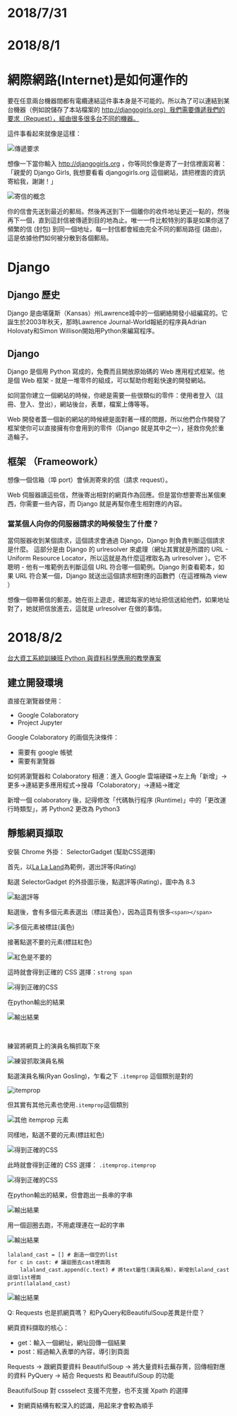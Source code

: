 # 2018/7/31


# 2018/8/1


# 網際網路(Internet)是如何運作的

要在任意兩台機器間都有電纜連結這件事本身是不可能的。所以為了可以連結到某台機器（例如說儲存了本站檔案的 http://djangogirls.org）我們需要傳遞我們的要求（Request），經由很多很多台不同的機器。

這件事看起來就像是這樣：

![傳遞要求](https://raw.githubusercontent.com/a010891000/test/master/image/Django/internet_2.png)

想像一下當你輸入 http://djangogirls.org ，你等同於像是寄了一封信裡面寫著：「親愛的 Django Girls, 我想要看看 djangogirls.org 這個網站，請把裡面的資訊寄給我，謝謝！」

![寄信的概念](https://raw.githubusercontent.com/a010891000/test/master/image/Django/internet_4.png)

你的信會先送到最近的郵局。然後再送到下一個離你的收件地址更近一點的，然後再下一個，直到這封信被傳遞到目的地為止。唯一一件比較特別的事是如果你送了頻繁的信 (封包) 到同一個地址，每一封信都會經由完全不同的郵局路徑 (路由)，這是依據他們如何被分散到各個郵局。

# Django

## Django 歷史

Django 是由堪薩斯（Kansas）州Lawrence城中的一個網絡開發小組編寫的。它誕生於2003年秋天，那時Lawrence Journal-World報紙的程序員Adrian Holovaty和Simon Willison開始用Python來編寫程序。

## Django

Django 是個用 Python 寫成的，免費而且開放原始碼的 Web 應用程式框架。他是個 Web 框架 - 就是一堆零件的組成，可以幫助你輕鬆快速的開發網站。

如同當你建立一個網站的時候，你總是需要一些很類似的零件：使用者登入（註冊、登入、登出），網站後台，表單，檔案上傳等等。

Web 開發者蓋一個新的網站的時候總是面對著一樣的問題，所以他們合作開發了框架使你可以直接擁有你會用到的零件（Django 就是其中之一），拯救你免於重造輪子。

## 框架 （Frameowork）

想像一個信箱（埠 port）會偵測寄來的信（請求 request）。

Web 伺服器讀這些信，然後寄出相對的網頁作為回應。但是當你想要寄出某個東西，你需要一些內容，而 Django 就是再幫你產生相對應的內容。

### 當某個人向你的伺服器請求的時候發生了什麼？

當伺服器收到某個請求，這個請求會通過 Django，Django 則負責判斷這個請求是什麼。
這部分是由 Django 的 urlresolver 來處理（網址其實就是所謂的 URL - Uniform Resource Locator，所以這就是為什麼這裡取名為 urlresolver ）。它不聰明 - 他有一堆範例去判斷這個 URL 符合哪一個範例。Django 則查看範本，如果 URL 符合某一個，Django 就送出這個請求相對應的函數們（在這裡稱為 view ）

想像一個帶著信的郵差。她在街上遊走，確認每家的地址把信送給他們，如果地址對了，她就把信放進去，這就是 urlresolver 在做的事情。

# 2018/8/2

[台大資工系統訓練班 Python 與資料科學應用的教學專案](https://github.com/yaojenkuo/python_4_ds)

## 建立開發環境

直接在瀏覽器使用：
+ Google Colaboratory    
+ Project Jupyter

Google Colaboratory 的兩個先決條件：
+ 需要有 google 帳號
+ 需要有瀏覽器

如何將瀏覽器和 Colaboratory 相連：進入 Google 雲端硬碟→左上角「新增」→更多→連結更多應用程式→搜尋「Colaboratory」→連結→確定

新增一個 colaboratory 後，記得修改「代碼執行程序 (Runtime)」中的「更改運行時類型」，將 Python2 更改為 Python3

## 靜態網頁擷取

安裝 Chrome 外掛： SelectorGadget (幫助CSS選擇)

首先，以[La La Land](https://www.imdb.com/title/tt3783958/?ref_=tt_mv_close)為範例，選出評等(Rating)

點選 SelectorGadget 的外掛圖示後，點選評等(Rating)，圖中為 8.3

![點選評等](https://raw.githubusercontent.com/a010891000/test/master/IT/py4da/img/ch0701.png)

點選後，會有多個元素表選出（標註黃色），因為這頁有很多`<span></span>`

![多個元素被標註(黃色)](https://raw.githubusercontent.com/a010891000/test/master/IT/py4da/img/ch0702.png)

接著點選不要的元素(標註紅色)

![紅色是不要的](https://raw.githubusercontent.com/a010891000/test/master/IT/py4da/img/ch0703.png)

這時就會得到正確的 CSS 選擇：`strong span`

![得到正確的CSS](https://raw.githubusercontent.com/a010891000/test/master/IT/py4da/img/ch0704.png)

在python輸出的結果

![輸出結果](https://raw.githubusercontent.com/a010891000/test/master/IT/py4da/img/jupyter1.png)

<br>

練習將網頁上的演員名稱抓取下來

![練習抓取演員名稱](https://raw.githubusercontent.com/a010891000/test/master/IT/py4da/img/ch0705.png)

點選演員名稱(Ryan Gosling)，乍看之下 `.itemprop` 這個類別是對的

![itemprop](https://raw.githubusercontent.com/a010891000/test/master/IT/py4da/img/ch0706.png)

但其實有其他元素也使用`.itemprop`這個類別

![其他 itemprop 元素](https://raw.githubusercontent.com/a010891000/test/master/IT/py4da/img/ch0708.png)

同樣地，點選不要的元素(標註紅色)

![得到正確的CSS](https://raw.githubusercontent.com/a010891000/test/master/IT/py4da/img/ch0709.png)

此時就會得到正確的 CSS 選擇： `.itemprop.itemprop`

![得到正確的CSS](https://raw.githubusercontent.com/a010891000/test/master/IT/py4da/img/ch0710.png)

在python輸出的結果，但會跑出一長串的字串

![輸出結果](https://raw.githubusercontent.com/a010891000/test/master/IT/py4da/img/jupyter2.png)

用一個迴圈去跑，不用處理連在一起的字串

![輸出結果](https://raw.githubusercontent.com/a010891000/test/master/IT/py4da/img/jupyter3.png)



```
lalaland_cast = [] # 創造一個空的list
for c in cast: # 讓迴圈去cast裡面跑
    lalaland_cast.append(c.text) # 將text屬性(演員名稱)，新增到laland_cast 這個list裡面
print(lalaland_cast)
```

![輸出結果](https://raw.githubusercontent.com/a010891000/test/master/IT/py4da/img/jupyter4.png)

Q: Requests 也是抓網頁嗎？ 和PyQuery和BeautifulSoup差異是什麼？

網頁資料擷取的核心：
+ get：輸入一個網址，網址回傳一個結果
+ post：經過輸入表單的內容，導引到頁面

Requests → 跟網頁要資料
BeautifulSoup → 將大量資料去蕪存菁，回傳相對應的資料
PyQuery → 結合 Requests 和 BeautifulSoup 的功能 

BeautifulSoup 對 cssselect 支援不完整，也不支援 Xpath 的選擇
+ 對網頁結構有較深入的認識，用起來才會較為順手